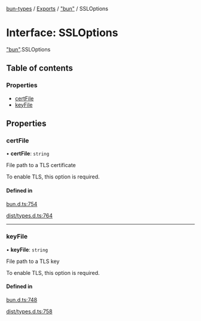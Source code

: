 [bun-types](../README.md) / [Exports](../modules.md) / ["bun"](../modules/bun_.md) / SSLOptions

# Interface: SSLOptions

["bun"](../modules/bun_.md).SSLOptions

## Table of contents

### Properties

- [certFile](bun_.SSLOptions.md#certfile)
- [keyFile](bun_.SSLOptions.md#keyfile)

## Properties

### certFile

• **certFile**: `string`

File path to a TLS certificate

To enable TLS, this option is required.

#### Defined in

[bun.d.ts:754](https://github.com/valgaze/bun-types/blob/5e53f27/bun.d.ts#L754)

[dist/types.d.ts:764](https://github.com/valgaze/bun-types/blob/5e53f27/dist/types.d.ts#L764)

___

### keyFile

• **keyFile**: `string`

File path to a TLS key

To enable TLS, this option is required.

#### Defined in

[bun.d.ts:748](https://github.com/valgaze/bun-types/blob/5e53f27/bun.d.ts#L748)

[dist/types.d.ts:758](https://github.com/valgaze/bun-types/blob/5e53f27/dist/types.d.ts#L758)
